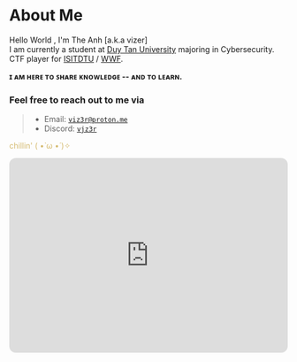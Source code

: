 # About Me

Hello World , I'm The Anh [a.k.a vizer]
<br>I am currently a student at [Duy Tan University](https://duytan.edu.vn) majoring in Cybersecurity.
<br>CTF player for [ISITDTU](https://ctftime.org/team/8241) / [WWF](https://ctftime.org/team/283853).

**ɪ ᴀᴍ ʜᴇʀᴇ ᴛᴏ ꜱʜᴀʀᴇ ᴋɴᴏᴡʟᴇᴅɢᴇ -- ᴀɴᴅ ᴛᴏ ʟᴇᴀʀɴ.**

### Feel free to reach out to me via
>
> - Email: <code>viz3r@proton.me</code>
> - Discord: <code>[vjz3r](https://discordapp.com/users/664709811547537408)</code>

<style>
.color1 { color: #d5bb70; }
</style>

<p>
  <span class="color1">chillin' ( •̀ ω •́ )✧</span>
</p>

<iframe style="border-radius:12px" src="https://open.spotify.com/embed/playlist/37i9dQZF1DX4OzrY981I1W?utm_source=generator" width="100%" height="352" frameBorder="0" allowfullscreen="" allow="autoplay; clipboard-write; encrypted-media; fullscreen; picture-in-picture" loading="lazy"></iframe>
